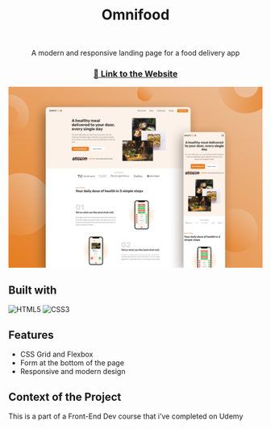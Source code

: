 <div align="center">
  <p align=center>
    <h1>Omnifood</h1>
    <br />
    <p>A modern and responsive landing page for a food delivery app</p>
    <h3><a href="https://omnifood-cem.netlify.app/">🔗 Link to the Website</a></h2>
    <img src="showcase.png" />
  </p>
</div>

## Built with

![HTML5](https://img.shields.io/badge/html5-%23E34F26.svg?style=for-the-badge&logo=html5&logoColor=white)
![CSS3](https://img.shields.io/badge/css3-%231572B6.svg?style=for-the-badge&logo=css3&logoColor=white)

## Features

- CSS Grid and Flexbox
- Form at the bottom of the page
- Responsive and modern design

## Context of the Project

This is a part of a Front-End Dev course that i've completed on Udemy
